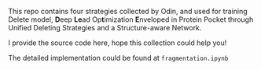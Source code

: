 This repo contains four strategies collected by Odin, and used for training Delete model,  **D**eep **Le**ad Op**t**imization **E**nveloped in Protein Pocket through Unified Deleting Strategies and a Structure-aware Network. 

I provide the source code here, hope this collection could help you!

The detailed implementation could be found at `fragmentation.ipynb`